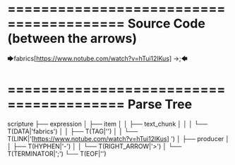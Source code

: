 ========================================
Source Code (between the arrows)
========================================

🡆fabrics<c42Q6wPH>[https://www.notube.com/watch?v=hTui12lKus] ->;🡄

========================================
Parse Tree
========================================

scripture
├── expression
│   ├── item
│   │   ├── text_chunk
│   │   │   └── T(DATA|'fabrics')
│   │   ├── T(TAG|'<c42Q6wPH>')
│   │   └── T(LINK|'[https://www.notube.com/watch?v=hTui12lKus] ')
│   ├── producer
│   │   ├── T(HYPHEN|'-')
│   │   └── T(RIGHT_ARROW|'>')
│   └── T(TERMINATOR|';')
└── T(EOF|'<EOF>')